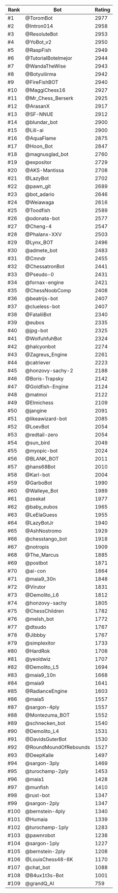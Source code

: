 Rank|Bot|Rating
---|---|---
#1|@ToromBot|2977
#2|@Intron014|2958
#3|@ResoluteBot|2953
#4|@YoBot_v2|2950
#5|@RaspFish|2949
#6|@TutorialBotelmejor|2944
#7|@WandaTheWise|2943
#8|@Botyuliirma|2942
#9|@FireFishBOT|2940
#10|@MaggiChess16|2927
#11|@Mr_Chess_Berserk|2925
#12|@ArasanX|2917
#13|@SF-NNUE|2912
#14|@blundar_bot|2900
#15|@Lili-ai|2900
#16|@AquaFlame|2875
#17|@Hoon_Bot|2847
#18|@magnusglad_bot|2760
#19|@expositor|2729
#20|@AKS-Mantissa|2708
#21|@LazyBot|2702
#22|@pawn_git|2689
#23|@bot_adario|2646
#24|@Weiawaga|2616
#25|@Toodfish|2589
#26|@odonata-bot|2577
#27|@Cheng-4|2547
#28|@Phalanx-XXV|2503
#29|@Lynx_BOT|2496
#30|@admete_bot|2483
#31|@Cmndr|2455
#32|@ChessatronBot|2441
#33|@Pseudo-0|2431
#34|@fornax-engine|2421
#35|@ChessNoobComp|2408
#36|@beatrijs-bot|2407
#37|@clueless-bot|2407
#38|@FataliiBot|2340
#39|@eubos|2335
#40|@jpg-bot|2325
#41|@WolfuhfuhBot|2324
#42|@halcyonbot|2274
#43|@Zagreus_Engine|2261
#44|@catriever|2223
#45|@honzovy-sachy-2|2188
#46|@Boris-Trapsky|2142
#47|@Goldfish-Engine|2124
#48|@matmoi|2122
#49|@Elmichess|2109
#50|@jangine|2091
#51|@likeawizard-bot|2085
#52|@LoevBot|2054
#53|@redtail-zero|2054
#54|@sun_bird|2049
#55|@myopic-bot|2024
#56|@BLANK_BOT|2011
#57|@hans68Bot|2010
#58|@Karl-bot|2004
#59|@GarboBot|1990
#60|@Walleye_Bot|1989
#61|@zeekat|1977
#62|@baby_eubos|1965
#63|@LeElaGuess|1955
#64|@LazyBotJr|1940
#65|@AshNostromo|1929
#66|@chesstango_bot|1918
#67|@notropis|1909
#68|@The_Marcus|1885
#69|@postbot|1871
#70|@ai-con|1864
#71|@maia9_30n|1848
#72|@Virutor|1831
#73|@Demolito_L6|1812
#74|@honzovy-sachy|1805
#75|@ChessChildren|1782
#76|@melsh_bot|1772
#77|@dtsudo|1767
#78|@Jibbby|1767
#79|@simplexitor|1733
#80|@HardRok|1708
#81|@yeoldwiz|1707
#82|@Demolito_L5|1694
#83|@maia9_10n|1668
#84|@maia9|1641
#85|@RadianceEngine|1603
#86|@maia5|1557
#87|@sargon-4ply|1557
#88|@Montezuma_BOT|1552
#89|@schnecken_bot|1540
#90|@Demolito_L4|1531
#91|@DavidsGuterBot|1530
#92|@RoundMoundOfRebounds|1527
#93|@DeepKalle|1497
#94|@sargon-3ply|1469
#95|@turochamp-2ply|1453
#96|@maia1|1428
#97|@munfish|1410
#98|@rust-bot|1347
#99|@sargon-2ply|1347
#100|@bernstein-4ply|1340
#101|@Humaia|1339
#102|@turochamp-1ply|1283
#103|@pawnrobot|1238
#104|@sargon-1ply|1227
#105|@bernstein-2ply|1208
#106|@LouisChess48-6K|1170
#107|@chat_bot|1088
#108|@B4ux1t3s-Bot|1001
#109|@grandQ_AI|759
